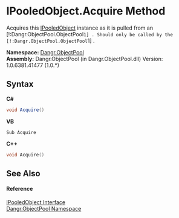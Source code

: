 # IPooledObject.Acquire Method 
 

Acquires this <a href="T_Dangr_ObjectPool_IPooledObject">IPooledObject</a> instance as it is pulled from an [!:Dangr.ObjectPool.ObjectPool`1] . Should only be called by the [!:Dangr.ObjectPool.ObjectPool`1] .

**Namespace:**&nbsp;<a href="N_Dangr_ObjectPool">Dangr.ObjectPool</a><br />**Assembly:**&nbsp;Dangr.ObjectPool (in Dangr.ObjectPool.dll) Version: 1.0.6381.41477 (1.0.*)

## Syntax

**C#**<br />
``` C#
void Acquire()
```

**VB**<br />
``` VB
Sub Acquire
```

**C++**<br />
``` C++
void Acquire()
```


## See Also


#### Reference
<a href="T_Dangr_ObjectPool_IPooledObject">IPooledObject Interface</a><br /><a href="N_Dangr_ObjectPool">Dangr.ObjectPool Namespace</a><br />